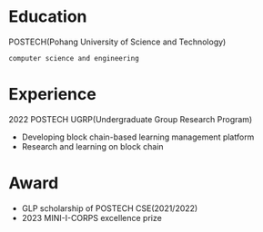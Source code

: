 <!--
**juevn/juevn** is a ✨ _special_ ✨ repository because its `README.md` (this file) appears on your GitHub profile.

Here are some ideas to get you started:

- 🔭 I’m currently working on ...
- 🌱 I’m currently learning ...
- 👯 I’m looking to collaborate on ...
- 🤔 I’m looking for help with ...
- 💬 Ask me about ...
- 📫 How to reach me: ...
- 😄 Pronouns: ...
- ⚡ Fun fact: ...
-->

# Education

POSTECH(Pohang University of Science and Technology)
```
computer science and engineering
```


# Experience

2022 POSTECH UGRP(Undergraduate Group Research Program)
*	Developing block chain-based learning management platform
*	Research and learning on block chain


# Award

* GLP scholarship of POSTECH CSE(2021/2022)
* 2023 MINI-I-CORPS excellence prize
